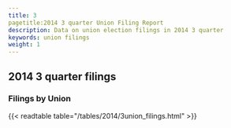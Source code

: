```yaml
---
title: 3
pagetitle:2014 3 quarter Union Filing Report
description: Data on union election filings in 2014 3 quarter 
keywords: union filings
weight: 1
---
```


## 2014 3 quarter filings

### Filings by Union
{{< readtable table="/tables/2014/3union_filings.html" >}}
